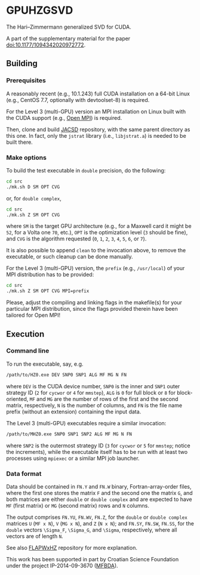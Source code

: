 # GPUHZGSVD
The Hari–Zimmermann generalized SVD for CUDA.

A part of the supplementary material for the paper
[doi:10.1177/1094342020972772](https://doi.org/10.1177/1094342020972772 "Implicit Hari–Zimmermann algorithm for the generalized SVD on the GPUs").

## Building

### Prerequisites

A reasonably recent (e.g., 10.1.243) full CUDA installation on a 64-bit Linux (e.g., CentOS 7.7, optionally with devtoolset-8) is required.

For the Level 3 (multi-GPU) version an MPI installation on Linux built with the CUDA support (e.g., [Open MPI](https://www.open-mpi.org)) is required.

Then, clone and build [JACSD](https://github.com/venovako/JACSD) repository, with the same parent directory as this one.  In fact, only the ``jstrat`` library (i.e., ``libjstrat.a``) is needed to be built there.

### Make options

To build the test executable in ``double`` precision, do the following:
```bash
cd src
./mk.sh D SM OPT CVG
```
or, for ``double complex``,
```bash
cd src
./mk.sh Z SM OPT CVG
```
where ``SM`` is the target GPU architecture (e.g., for a Maxwell card it might be ``52``, for a Volta one ``70``, etc.), ``OPT`` is the optimization level (``3`` should be fine), and ``CVG`` is the algorithm requested (``0``, ``1``, ``2``, ``3``, ``4``, ``5``, ``6``, or ``7``).

It is also possible to append ``clean`` to the invocation above, to remove the executable, or such cleanup can be done manually.

For the Level 3 (multi-GPU) version, the ``prefix`` (e.g., ``/usr/local``) of your MPI distribution has to be provided:
```bash
cd src
./mk.sh Z SM OPT CVG MPI=prefix
```
Please, adjust the compiling and linking flags in the makefile(s) for your particular MPI distribution, since the flags provided therein have been tailored for Open MPI!

## Execution

### Command line

To run the executable, say, e.g.
```bash
/path/to/HZ0.exe DEV SNP0 SNP1 ALG MF MG N FN
```
where ``DEV`` is the CUDA device number, ``SNP0`` is the inner and ``SNP1`` outer strategy ID (``2`` for ``cycwor`` or ``4`` for ``mmstep``), ``ALG`` is ``0`` for full block or ``8`` for block-oriented, ``MF`` and ``MG`` are the number of rows of the first and the second matrix, respectively, ``N`` is the number of columns, and ``FN`` is the file name prefix (without an extension) containing the input data.

The Level 3 (multi-GPU) executables require a similar invocation:
```bash
/path/to/MHZ0.exe SNP0 SNP1 SNP2 ALG MF MG N FN
```
where ``SNP2`` is the outermost strategy ID (``3`` for ``cycwor`` or ``5`` for ``mmstep``; notice the increments), while the executable itself has to be run with at least two processes using ``mpiexec`` or a similar MPI job launcher.

### Data format

Data should be contained in ``FN.Y`` and ``FN.W`` binary, Fortran-array-order files, where the first one stores the matrix ``F`` and the second one the matrix ``G``, and both matrices are either ``double`` or ``double complex`` and are expected to have ``MF`` (first matrix) or ``MG`` (second matrix) rows and ``N`` columns.

The output comprises ``FN.YU``, ``FN.WV``, ``FN.Z``, for the ``double`` or ``double complex`` matrices ``U`` (``MF x N``), ``V`` (``MG x N``), and ``Z`` (``N x N``); and ``FN.SY``, ``FN.SW``, ``FN.SS``, for the ``double`` vectors ``\Sigma_F``, ``\Sigma_G``, and ``\Sigma``, respectively, where all vectors are of length ``N``.

See also [FLAPWxHZ](https://github.com/venovako/FLAPWxHZ) repository for more explanation.

This work has been supported in part by Croatian Science Foundation under the project IP-2014-09-3670 ([MFBDA](https://web.math.pmf.unizg.hr/mfbda/)).
